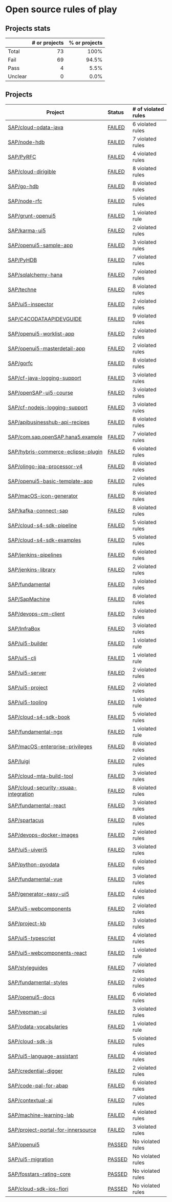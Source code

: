 # Open source rules of play

## Projects stats

|          | # or projects              |  % or projects               |
| :------- | -------------------------: | ---------------------------: |
| Total    |       73 |                         100% |
| Fail     |   69 |   94.5% |
| Pass     |   4 |   5.5% |
| Unclear  |  0 |  0.0% |

## Projects

| Project  | Status | # of violated rules |
| -------  | :----- | :------------------ |
| [SAP/cloud-odata-java](https://github.com/SAP/cloud-odata-java) | [FAILED](SAP/cloud-odata-java.md) | 6 violated rules |
| [SAP/node-hdb](https://github.com/SAP/node-hdb) | [FAILED](SAP/node-hdb.md) | 7 violated rules |
| [SAP/PyRFC](https://github.com/SAP/PyRFC) | [FAILED](SAP/PyRFC.md) | 4 violated rules |
| [SAP/cloud-dirigible](https://github.com/SAP/cloud-dirigible) | [FAILED](SAP/cloud-dirigible.md) | 8 violated rules |
| [SAP/go-hdb](https://github.com/SAP/go-hdb) | [FAILED](SAP/go-hdb.md) | 8 violated rules |
| [SAP/node-rfc](https://github.com/SAP/node-rfc) | [FAILED](SAP/node-rfc.md) | 5 violated rules |
| [SAP/grunt-openui5](https://github.com/SAP/grunt-openui5) | [FAILED](SAP/grunt-openui5.md) | 1 violated rule |
| [SAP/karma-ui5](https://github.com/SAP/karma-ui5) | [FAILED](SAP/karma-ui5.md) | 2 violated rules |
| [SAP/openui5-sample-app](https://github.com/SAP/openui5-sample-app) | [FAILED](SAP/openui5-sample-app.md) | 3 violated rules |
| [SAP/PyHDB](https://github.com/SAP/PyHDB) | [FAILED](SAP/PyHDB.md) | 7 violated rules |
| [SAP/sqlalchemy-hana](https://github.com/SAP/sqlalchemy-hana) | [FAILED](SAP/sqlalchemy-hana.md) | 7 violated rules |
| [SAP/techne](https://github.com/SAP/techne) | [FAILED](SAP/techne.md) | 8 violated rules |
| [SAP/ui5-inspector](https://github.com/SAP/ui5-inspector) | [FAILED](SAP/ui5-inspector.md) | 2 violated rules |
| [SAP/C4CODATAAPIDEVGUIDE](https://github.com/SAP/C4CODATAAPIDEVGUIDE) | [FAILED](SAP/C4CODATAAPIDEVGUIDE.md) | 9 violated rules |
| [SAP/openui5-worklist-app](https://github.com/SAP/openui5-worklist-app) | [FAILED](SAP/openui5-worklist-app.md) | 2 violated rules |
| [SAP/openui5-masterdetail-app](https://github.com/SAP/openui5-masterdetail-app) | [FAILED](SAP/openui5-masterdetail-app.md) | 2 violated rules |
| [SAP/gorfc](https://github.com/SAP/gorfc) | [FAILED](SAP/gorfc.md) | 8 violated rules |
| [SAP/cf-java-logging-support](https://github.com/SAP/cf-java-logging-support) | [FAILED](SAP/cf-java-logging-support.md) | 3 violated rules |
| [SAP/openSAP-ui5-course](https://github.com/SAP/openSAP-ui5-course) | [FAILED](SAP/openSAP-ui5-course.md) | 3 violated rules |
| [SAP/cf-nodejs-logging-support](https://github.com/SAP/cf-nodejs-logging-support) | [FAILED](SAP/cf-nodejs-logging-support.md) | 3 violated rules |
| [SAP/apibusinesshub-api-recipes](https://github.com/SAP/apibusinesshub-api-recipes) | [FAILED](SAP/apibusinesshub-api-recipes.md) | 8 violated rules |
| [SAP/com.sap.openSAP.hana5.example](https://github.com/SAP/com.sap.openSAP.hana5.example) | [FAILED](SAP/com.sap.openSAP.hana5.example.md) | 7 violated rules |
| [SAP/hybris-commerce-eclipse-plugin](https://github.com/SAP/hybris-commerce-eclipse-plugin) | [FAILED](SAP/hybris-commerce-eclipse-plugin.md) | 6 violated rules |
| [SAP/olingo-jpa-processor-v4](https://github.com/SAP/olingo-jpa-processor-v4) | [FAILED](SAP/olingo-jpa-processor-v4.md) | 8 violated rules |
| [SAP/openui5-basic-template-app](https://github.com/SAP/openui5-basic-template-app) | [FAILED](SAP/openui5-basic-template-app.md) | 2 violated rules |
| [SAP/macOS-icon-generator](https://github.com/SAP/macOS-icon-generator) | [FAILED](SAP/macOS-icon-generator.md) | 8 violated rules |
| [SAP/kafka-connect-sap](https://github.com/SAP/kafka-connect-sap) | [FAILED](SAP/kafka-connect-sap.md) | 8 violated rules |
| [SAP/cloud-s4-sdk-pipeline](https://github.com/SAP/cloud-s4-sdk-pipeline) | [FAILED](SAP/cloud-s4-sdk-pipeline.md) | 5 violated rules |
| [SAP/cloud-s4-sdk-examples](https://github.com/SAP/cloud-s4-sdk-examples) | [FAILED](SAP/cloud-s4-sdk-examples.md) | 5 violated rules |
| [SAP/jenkins-pipelines](https://github.com/SAP/jenkins-pipelines) | [FAILED](SAP/jenkins-pipelines.md) | 6 violated rules |
| [SAP/jenkins-library](https://github.com/SAP/jenkins-library) | [FAILED](SAP/jenkins-library.md) | 2 violated rules |
| [SAP/fundamental](https://github.com/SAP/fundamental) | [FAILED](SAP/fundamental.md) | 3 violated rules |
| [SAP/SapMachine](https://github.com/SAP/SapMachine) | [FAILED](SAP/SapMachine.md) | 8 violated rules |
| [SAP/devops-cm-client](https://github.com/SAP/devops-cm-client) | [FAILED](SAP/devops-cm-client.md) | 3 violated rules |
| [SAP/InfraBox](https://github.com/SAP/InfraBox) | [FAILED](SAP/InfraBox.md) | 3 violated rules |
| [SAP/ui5-builder](https://github.com/SAP/ui5-builder) | [FAILED](SAP/ui5-builder.md) | 1 violated rule |
| [SAP/ui5-cli](https://github.com/SAP/ui5-cli) | [FAILED](SAP/ui5-cli.md) | 1 violated rule |
| [SAP/ui5-server](https://github.com/SAP/ui5-server) | [FAILED](SAP/ui5-server.md) | 2 violated rules |
| [SAP/ui5-project](https://github.com/SAP/ui5-project) | [FAILED](SAP/ui5-project.md) | 2 violated rules |
| [SAP/ui5-tooling](https://github.com/SAP/ui5-tooling) | [FAILED](SAP/ui5-tooling.md) | 1 violated rule |
| [SAP/cloud-s4-sdk-book](https://github.com/SAP/cloud-s4-sdk-book) | [FAILED](SAP/cloud-s4-sdk-book.md) | 5 violated rules |
| [SAP/fundamental-ngx](https://github.com/SAP/fundamental-ngx) | [FAILED](SAP/fundamental-ngx.md) | 1 violated rule |
| [SAP/macOS-enterprise-privileges](https://github.com/SAP/macOS-enterprise-privileges) | [FAILED](SAP/macOS-enterprise-privileges.md) | 8 violated rules |
| [SAP/luigi](https://github.com/SAP/luigi) | [FAILED](SAP/luigi.md) | 2 violated rules |
| [SAP/cloud-mta-build-tool](https://github.com/SAP/cloud-mta-build-tool) | [FAILED](SAP/cloud-mta-build-tool.md) | 3 violated rules |
| [SAP/cloud-security-xsuaa-integration](https://github.com/SAP/cloud-security-xsuaa-integration) | [FAILED](SAP/cloud-security-xsuaa-integration.md) | 8 violated rules |
| [SAP/fundamental-react](https://github.com/SAP/fundamental-react) | [FAILED](SAP/fundamental-react.md) | 3 violated rules |
| [SAP/spartacus](https://github.com/SAP/spartacus) | [FAILED](SAP/spartacus.md) | 8 violated rules |
| [SAP/devops-docker-images](https://github.com/SAP/devops-docker-images) | [FAILED](SAP/devops-docker-images.md) | 2 violated rules |
| [SAP/ui5-uiveri5](https://github.com/SAP/ui5-uiveri5) | [FAILED](SAP/ui5-uiveri5.md) | 3 violated rules |
| [SAP/python-pyodata](https://github.com/SAP/python-pyodata) | [FAILED](SAP/python-pyodata.md) | 6 violated rules |
| [SAP/fundamental-vue](https://github.com/SAP/fundamental-vue) | [FAILED](SAP/fundamental-vue.md) | 3 violated rules |
| [SAP/generator-easy-ui5](https://github.com/SAP/generator-easy-ui5) | [FAILED](SAP/generator-easy-ui5.md) | 4 violated rules |
| [SAP/ui5-webcomponents](https://github.com/SAP/ui5-webcomponents) | [FAILED](SAP/ui5-webcomponents.md) | 2 violated rules |
| [SAP/project-kb](https://github.com/SAP/project-kb) | [FAILED](SAP/project-kb.md) | 3 violated rules |
| [SAP/ui5-typescript](https://github.com/SAP/ui5-typescript) | [FAILED](SAP/ui5-typescript.md) | 4 violated rules |
| [SAP/ui5-webcomponents-react](https://github.com/SAP/ui5-webcomponents-react) | [FAILED](SAP/ui5-webcomponents-react.md) | 1 violated rule |
| [SAP/styleguides](https://github.com/SAP/styleguides) | [FAILED](SAP/styleguides.md) | 7 violated rules |
| [SAP/fundamental-styles](https://github.com/SAP/fundamental-styles) | [FAILED](SAP/fundamental-styles.md) | 2 violated rules |
| [SAP/openui5-docs](https://github.com/SAP/openui5-docs) | [FAILED](SAP/openui5-docs.md) | 6 violated rules |
| [SAP/yeoman-ui](https://github.com/SAP/yeoman-ui) | [FAILED](SAP/yeoman-ui.md) | 3 violated rules |
| [SAP/odata-vocabularies](https://github.com/SAP/odata-vocabularies) | [FAILED](SAP/odata-vocabularies.md) | 1 violated rule |
| [SAP/cloud-sdk-js](https://github.com/SAP/cloud-sdk-js) | [FAILED](SAP/cloud-sdk-js.md) | 5 violated rules |
| [SAP/ui5-language-assistant](https://github.com/SAP/ui5-language-assistant) | [FAILED](SAP/ui5-language-assistant.md) | 4 violated rules |
| [SAP/credential-digger](https://github.com/SAP/credential-digger) | [FAILED](SAP/credential-digger.md) | 2 violated rules |
| [SAP/code-pal-for-abap](https://github.com/SAP/code-pal-for-abap) | [FAILED](SAP/code-pal-for-abap.md) | 6 violated rules |
| [SAP/contextual-ai](https://github.com/SAP/contextual-ai) | [FAILED](SAP/contextual-ai.md) | 7 violated rules |
| [SAP/machine-learning-lab](https://github.com/SAP/machine-learning-lab) | [FAILED](SAP/machine-learning-lab.md) | 4 violated rules |
| [SAP/project-portal-for-innersource](https://github.com/SAP/project-portal-for-innersource) | [FAILED](SAP/project-portal-for-innersource.md) | 3 violated rules |
| [SAP/openui5](https://github.com/SAP/openui5) | [PASSED](SAP/openui5.md) | No violated rules |
| [SAP/ui5-migration](https://github.com/SAP/ui5-migration) | [PASSED](SAP/ui5-migration.md) | No violated rules |
| [SAP/fosstars-rating-core](https://github.com/SAP/fosstars-rating-core) | [PASSED](SAP/fosstars-rating-core.md) | No violated rules |
| [SAP/cloud-sdk-ios-fiori](https://github.com/SAP/cloud-sdk-ios-fiori) | [PASSED](SAP/cloud-sdk-ios-fiori.md) | No violated rules |
